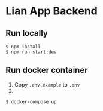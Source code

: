 # Lian App Backend

## Run locally
```shell
$ npm install
$ npm run start:dev
```

## Run docker container

1. Copy `.env.example` to `.env`
2. 
```shell
$ docker-compose up
```
